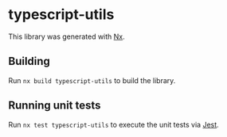 # typescript-utils

This library was generated with [Nx](https://nx.dev).

## Building

Run `nx build typescript-utils` to build the library.

## Running unit tests

Run `nx test typescript-utils` to execute the unit tests via [Jest](https://jestjs.io).
